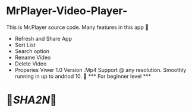 # MrPlayer-Video-Player-
This is Mr.Player source code.
Many features in this app 🥲
  - Refresh and Share App
  - Sort List
  - Search option
  - Rename Video
  - Delete Video
  - Properies Viwer
1.0 Version
.Mp4 Support @ any resolution.
Smoothly running in up to andriod 10. 👀
*** For beginner level ***

# 🥵_SHA2N_🥶
